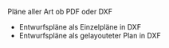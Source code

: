 Pläne aller Art ob PDF oder DXF
- Entwurfspläne als Einzelpläne in DXF
- Entwurfspläne als gelayouteter Plan in DXF
